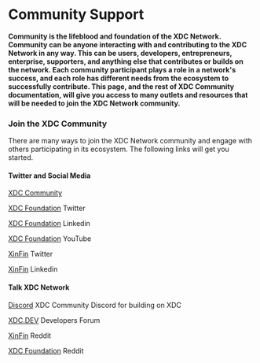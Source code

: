 # Community Support

**Community is the lifeblood and foundation of the XDC Network. Community can be anyone interacting with and contributing to the XDC Network in any way. This can be users, developers, entrepreneurs, enterprise, supporters, and anything else that contributes or builds on the network. Each community participant plays a role in a network's success, and each role has different needs from the ecosystem to successfully contribute. This page, and the rest of XDC Community documentation, will give you access to many outlets and resources that will be needed to join the XDC Network community.**&#x20;

### Join the XDC Community

There are many ways to join the XDC Network community and engage with others participating in its ecosystem. The following links will get you started.&#x20;

#### Twitter and Social Media

[XDC Community](https://twitter.com/xdc\_community)&#x20;

[XDC Foundation](https://twitter.com/XDCFoundation) Twitter

[XDC Foundation](https://www.linkedin.com/company/xdc-foundation/) Linkedin

[XDC Foundation](https://www.youtube.com/channel/UCXAAtlD-CRraNJKzDTF4pfg/featured) YouTube

[XinFin](https://twitter.com/XinFin\_Official) Twitter

[XinFin](https://www.linkedin.com/company/xinfin/) Linkedin

#### Talk XDC Network

[Discord](https://discord.gg/MFeHJ6C5gn) XDC Community Discord for building on XDC

[XDC.DEV](https://www.xdc.dev/) Developers Forum&#x20;

[XinFin](https://www.reddit.com/r/xinfin/) Reddit

[XDC Foundation](https://www.reddit.com/r/XDC\_Foundation/) Reddit















####
